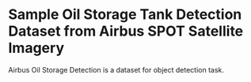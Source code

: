 # Sample Oil Storage Tank Detection Dataset from Airbus SPOT Satellite Imagery

Airbus Oil Storage Detection is a dataset for object detection task.